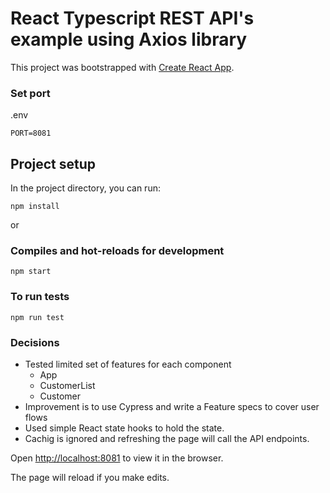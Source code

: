 # React Typescript REST API's example using Axios library

This project was bootstrapped with [Create React App](https://github.com/facebook/create-react-app).

### Set port
.env
```
PORT=8081
```

## Project setup

In the project directory, you can run:

```
npm install
```

or

### Compiles and hot-reloads for development

```
npm start
```

### To run tests

```
npm run test
```

### Decisions
  - Tested limited set of features for each component
    - App
    - CustomerList
    - Customer
  - Improvement is to use Cypress and write a Feature specs to cover user flows
  - Used simple React state hooks to hold the state. 
  - Cachig is ignored and refreshing the page will call the API endpoints.

Open [http://localhost:8081](http://localhost:8081) to view it in the browser.

The page will reload if you make edits.
